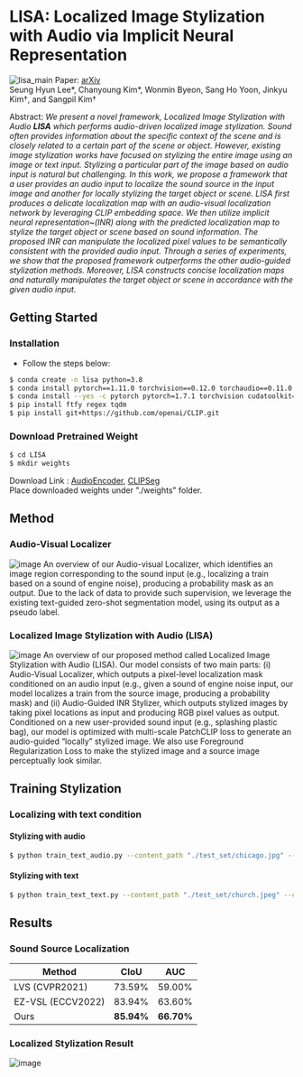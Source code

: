 # LISA: Localized Image Stylization with Audio via Implicit Neural Representation
![lisa_main](https://user-images.githubusercontent.com/44921488/208412208-1a0dc030-91de-4bca-8ac8-14add13bc4e0.png)
Paper: [arXiv](https://arxiv.org/pdf/2211.11381.pdf)  
Seung Hyun Lee*, Chanyoung Kim*, Wonmin Byeon, Sang Ho Yoon, Jinkyu Kim†, and Sangpil Kim†    
  
Abstract: *We present a novel framework, Localized Image Stylization with Audio **LISA** which performs audio-driven localized image stylization. 
    Sound often provides information about the specific context of the scene and is closely related to a certain part of the scene or object. However, existing image stylization works have focused on stylizing the entire image using an image or text input. Stylizing a particular part of the image based on audio input is natural but challenging.
    In this work, we propose a framework that a user provides an audio input to localize the sound source in the input image and another for locally stylizing the target object or scene. LISA first produces a delicate localization map with an audio-visual localization network by leveraging CLIP embedding space. We then utilize implicit neural representation~(INR) along with the predicted localization map to stylize the target object or scene based on sound information. The proposed INR can manipulate the localized pixel values to be semantically consistent with the provided audio input.
    Through a series of experiments, we show that the proposed framework outperforms the other audio-guided stylization methods. Moreover, LISA constructs concise localization maps and naturally manipulates the target object or scene in accordance with the given audio input.*
## Getting Started
### Installation
- Follow the steps below:
```bash
$ conda create -n lisa python=3.8
$ conda install pytorch==1.11.0 torchvision==0.12.0 torchaudio==0.11.0 cudatoolkit=11.3 -c pytorch
$ conda install --yes -c pytorch pytorch=1.7.1 torchvision cudatoolkit=11.0
$ pip install ftfy regex tqdm
$ pip install git+https://github.com/openai/CLIP.git
```
### Download Pretrained Weight
```bash
$ cd LISA
$ mkdir weights
```
Download Link : [AudioEncoder](https://drive.google.com/file/d/14JDadJLdQ3vBGLKraW-nfyIlb1-rqoJ2/view?usp=sharing), [CLIPSeg](https://drive.google.com/file/d/1N0q5czPMf1VS_CJdSFdZowhSkNNwY9KR/view?usp=sharing)  
Place downloaded weights under "./weights" folder.

## Method
### Audio-Visual Localizer
![image](https://user-images.githubusercontent.com/44921488/208580210-f4e19640-fb6b-4a43-873b-59e573e31b8b.png)
An overview of our Audio-visual Localizer, which identifies an image region corresponding to the sound input (e.g., localizing a train based on a sound of engine noise), producing a probability mask as an output. Due to the lack of data to provide such supervision, we leverage the existing text-guided zero-shot segmentation model, using its output as a pseudo label.

### Localized Image Stylization with Audio (LISA)
![image](https://user-images.githubusercontent.com/44921488/208580310-7100e562-9e8a-41f4-beba-23646af8af25.png)
An overview of our proposed method called Localized Image Stylization with Audio (LISA). Our model consists of two main parts: (i) Audio-Visual Localizer, which outputs a pixel-level localization mask conditioned on an audio input (e.g., given a sound of engine noise input, our model localizes a train from the source image, producing a probability mask) and (ii) Audio-Guided INR Stylizer, which outputs stylized images by taking pixel locations as input and producing RGB pixel values as output. Conditioned on a new user-provided sound input (e.g., splashing plastic bag), our model is optimized with multi-scale PatchCLIP loss to generate an audio-guided “locally” stylized image. We also use Foreground Regularization Loss to make the stylized image and a source image perceptually look similar.


## Training Stylization
### Localizing with text condition
#### Stylizing with audio
```bash
$ python train_text_audio.py --content_path "./test_set/chicago.jpg" --content_name "buildings" --audio_path "./audiosample/fire.wav"
```
#### Stylizing with text
```bash
$ python train_text_text.py --content_path "./test_set/church.jpeg" --content_name "church" --text "wood"
```

## Results
### Sound Source Localization
|Method|CIoU|AUC|
|---|---|---|
|LVS (CVPR2021)|73.59%|59.00%|
|EZ-VSL (ECCV2022)|83.94%|63.60%|
|Ours|**85.94%**|**66.70%**|
### Localized Stylization Result
![image](https://user-images.githubusercontent.com/44921488/208580509-a8deaf13-83db-4fec-9fc4-b50fd8ce95ca.png)
